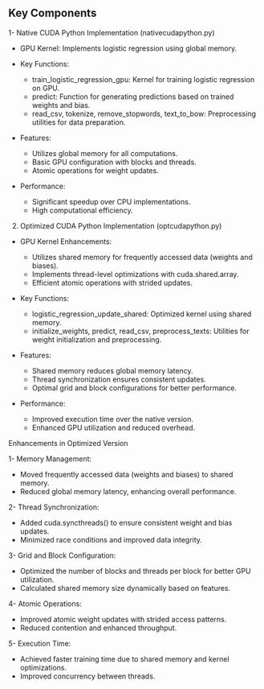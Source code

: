 
## Key Components

1- Native CUDA Python Implementation (nativecudapython.py)
-  GPU Kernel: Implements logistic regression using global memory.
- Key Functions:
  - train_logistic_regression_gpu: Kernel for training logistic regression on GPU.
  - predict: Function for generating predictions based on trained weights and bias.
  - read_csv, tokenize, remove_stopwords, text_to_bow: Preprocessing utilities for data preparation.

- Features:
  - Utilizes global memory for all computations.
  - Basic GPU configuration with blocks and threads.
  - Atomic operations for weight updates.

- Performance:
  - Significant speedup over CPU implementations.
  - High computational efficiency.

2. Optimized CUDA Python Implementation (optcudapython.py)
- GPU Kernel Enhancements:
  - Utilizes shared memory for frequently accessed data (weights and biases).
  - Implements thread-level optimizations with cuda.shared.array.
  - Efficient atomic operations with strided updates.

- Key Functions:
    - logistic_regression_update_shared: Optimized kernel using shared memory.
    - initialize_weights, predict, read_csv, preprocess_texts: Utilities for weight initialization and preprocessing.

- Features:
    - Shared memory reduces global memory latency.
    - Thread synchronization ensures consistent updates.
    - Optimal grid and block configurations for better performance.

- Performance:
   - Improved execution time over the native version.
   - Enhanced GPU utilization and reduced overhead.
 
Enhancements in Optimized Version

1- Memory Management:
- Moved frequently accessed data (weights and biases) to shared memory.
- Reduced global memory latency, enhancing overall performance.

2- Thread Synchronization:
- Added cuda.syncthreads() to ensure consistent weight and bias updates.
- Minimized race conditions and improved data integrity.

3- Grid and Block Configuration:
- Optimized the number of blocks and threads per block for better GPU utilization.
- Calculated shared memory size dynamically based on features.

4- Atomic Operations:
- Improved atomic weight updates with strided access patterns.
- Reduced contention and enhanced throughput.

5- Execution Time:
- Achieved faster training time due to shared memory and kernel optimizations.
- Improved concurrency between threads.



